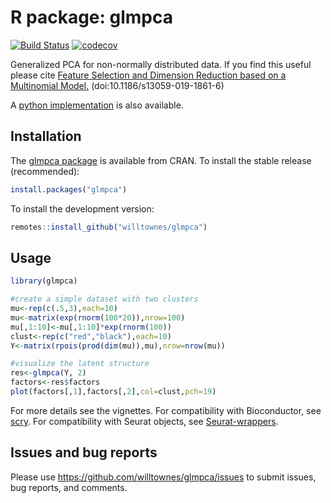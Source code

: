 # R package: glmpca

[![Build Status](https://travis-ci.com/willtownes/glmpca.svg?token=o1x5ZKVR5sA6MpqhDnQX&branch=master)](https://travis-ci.com/willtownes/glmpca)
[![codecov](https://codecov.io/gh/willtownes/glmpca/branch/master/graph/badge.svg)](https://codecov.io/gh/willtownes/glmpca)

Generalized PCA for non-normally distributed data. If you find this useful please cite [Feature Selection and Dimension Reduction based on a Multinomial Model.](https://doi.org/10.1186/s13059-019-1861-6) (doi:10.1186/s13059-019-1861-6)

A [python implementation](https://github.com/willtownes/glmpca-py) is also available.

## Installation

The [glmpca package](https://CRAN.R-project.org/package=glmpca) is available from CRAN. To install the stable release (recommended):

```r
install.packages("glmpca")
```

To install the development version:

```r
remotes::install_github("willtownes/glmpca")
```

## Usage

```r
library(glmpca)

#create a simple dataset with two clusters
mu<-rep(c(.5,3),each=10)
mu<-matrix(exp(rnorm(100*20)),nrow=100)
mu[,1:10]<-mu[,1:10]*exp(rnorm(100))
clust<-rep(c("red","black"),each=10)
Y<-matrix(rpois(prod(dim(mu)),mu),nrow=nrow(mu))

#visualize the latent structure
res<-glmpca(Y, 2)
factors<-res$factors
plot(factors[,1],factors[,2],col=clust,pch=19)
```

For more details see the vignettes. For compatibility with Bioconductor, see
[scry](https://bioconductor.org/packages/release/bioc/html/scry.html). 
For compatibility with Seurat objects, 
see [Seurat-wrappers](https://github.com/satijalab/seurat-wrappers).

## Issues and bug reports

Please use https://github.com/willtownes/glmpca/issues to submit issues, bug reports, and comments.
